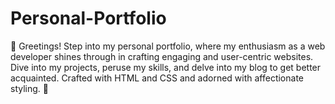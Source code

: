 # Personal-Portfolio
👋 Greetings! Step into my personal portfolio, where my enthusiasm as a web developer shines through in crafting engaging and user-centric websites. Dive into my projects, peruse my skills, and delve into my blog to get better acquainted. Crafted with HTML and CSS and adorned with affectionate styling. 🚀
